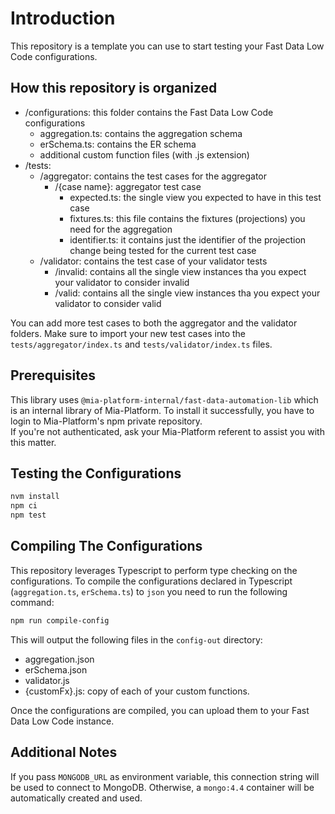# Introduction 

This repository is a template you can use to start testing your Fast Data Low Code configurations.

## How this repository is organized
 
- /configurations: this folder contains the Fast Data Low Code configurations
    - aggregation.ts: contains the aggregation schema
    - erSchema.ts: contains the ER schema
    - additional custom function files (with .js extension)
- /tests:
    - /aggregator: contains the test cases for the aggregator
        - /{case name}: aggregator test case
            - expected.ts: the single view you expected to have in this test case
            - fixtures.ts: this file contains the fixtures (projections) you need for the aggregation
            - identifier.ts: it contains just the identifier of the projection change being tested for the current test case
    - /validator: contains the test case of your validator tests
      - /invalid: contains all the single view instances tha you expect your validator to consider invalid
      - /valid: contains all the single view instances tha you expect your validator to consider valid
  
You can add more test cases to both the aggregator and the validator folders. Make sure to import your new test cases into the `tests/aggregator/index.ts` and `tests/validator/index.ts` files.
      
## Prerequisites

This library uses `@mia-platform-internal/fast-data-automation-lib` which is an internal library of Mia-Platform. To install it successfully, you have to login to Mia-Platform's npm private repository.   
If you're not authenticated, ask your Mia-Platform referent to assist you with this matter.

## Testing the Configurations

```bash
nvm install
npm ci
npm test
```

## Compiling The Configurations

This repository leverages Typescript to perform type checking on the configurations. To compile the configurations declared in Typescript (`aggregation.ts`, `erSchema.ts`) to `json` you need to run the following command:

```bash
npm run compile-config
```

This will output the following files in the `config-out` directory:
- aggregation.json
- erSchema.json
- validator.js
- {customFx}.js: copy of each of your custom functions.

Once the configurations are compiled, you can upload them to your Fast Data Low Code instance.

## Additional Notes

If you pass `MONGODB_URL` as environment variable, this connection string will be used to connect to MongoDB. Otherwise, a `mongo:4.4` container will be automatically created and used.
